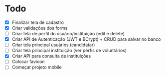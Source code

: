 # Todo
- [X] Finalizar tela de cadastro
- [X] Criar validações dos forms
- [ ] Criar tela de perfil do usuário/instituição (edit e delete)
- [X] Criar API de Autenticação (JWT e BCrypt) + CRUD para salvar no banco
- [ ] Criar tela principal usuários (candidatar)
- [ ] Criar tela principal instituição (ver perfis de voluntários)
- [X] Criar API para consulta de instituições
- [ ] Colocar favicon
- [ ] Começar projeto mobile
